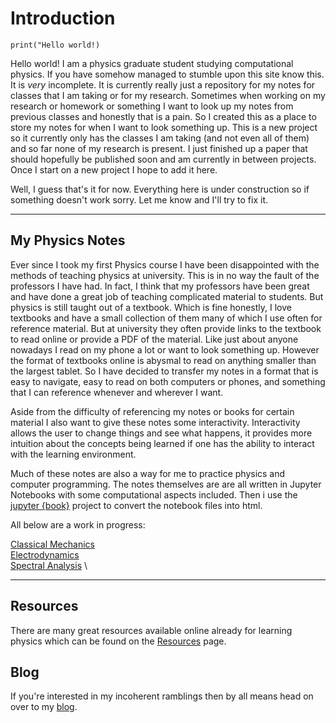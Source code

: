 # Introduction

```{python}
print("Hello world!)
```

Hello world! I am a physics graduate student studying computational physics. If you have somehow managed to stumble upon this site know this. It is *very* incomplete. It is currently really just a repository for my notes for classes that I am taking or for my research. Sometimes when working on my research or homework or something I want to look up my notes from previous classes and honestly that is a pain. So I created this as a place to store my notes for when I want to look something up. This is a new project so it currently only has the classes I am taking (and not even all of them) and so far none of my research is present. I just finished up a paper that should hopefully be published soon and am currently in between projects. Once I start on a new project I hope to add it here. 

Well, I guess that's it for now. Everything here is under construction so if something doesn't work sorry. Let me know and I'll try to fix it. 

---
## My Physics Notes

Ever since I took my first Physics course I have been disappointed with the methods of teaching physics at university. This is in no way the fault of the professors I have had. In fact, I think that my professors have been great and have done a great job of teaching complicated material to students. But physics is still taught out of a textbook. Which is fine honestly, I love textbooks and have a small collection of them many of which I use often for reference material. But at university they often provide links to the textbook to read online or provide a PDF of the material. Like just about anyone nowadays I read on my phone a lot or want to look something up. However the format of textbooks online is abysmal to read on anything smaller than the largest tablet. So I have decided to transfer my notes in a format that is easy to navigate, easy to read on both computers or phones, and something that I can reference whenever and wherever I want. 

Aside from the difficulty of referencing my notes or books for certain material I also want to give these notes some interactivity. Interactivity allows the user to change things and see what happens, it provides more intuition about the concepts being learned if one has the ability to interact with the learning environment. 

Much of these notes are also a way for me to practice physics and computer programming. The notes themselves are are all written in Jupyter Notebooks with some computational aspects included. Then i use the [jupyter {book}](www.jupyterbook.org) project to convert the notebook files into html. 

All below are a work in progress:

[Classical Mechanics](https://physics-enjoyer.github.io/classical_mechanics/intro.html) \
[Electrodynamics](https://Physics-Enjoyer.github.io/electrodynamics) \
[Spectral Analysis](https://Physics-Enjoyer.github.io/spectral_analysis) \
<!-- [Machine Learning](https://Physics-Enjoyer.github.io/machine_learning) -->

---
## Resources 

There are many great resources available online already for learning physics which can be found on the [Resources](resources.md) page.

<!-- TODO: Add a list of classes in order I want to do

phys 1
phys 2
...
Electrydynamics
SPectral Analysis
Machine Learning -->

<!--- 
TODO: add this ::: 
A very good knowledge of calculus in one and multiple variables is needed, as well as linear algebra: basis, vectors, change of basis, diagonalization, eigenvectors and eigenvalues. This is the basic which is needed to understand basic physics concepts of classical mechanics and ED; further mathematical methods will be taught during the courses and will be needed to (try to) understand qm and approach qft in eventual major studies and differential equations 
-->
## Blog

If you're interested in my incoherent ramblings then by all means head on over to my [blog](https://Physics-Enjoyer.github.io/blog). 


